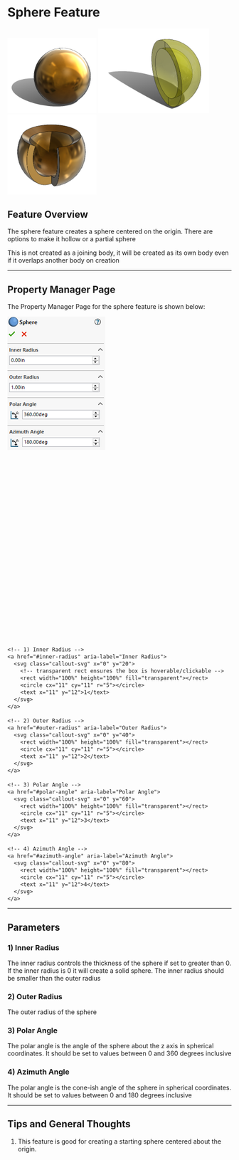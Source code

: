 # Sphere Feature

<p align="left">
  <img src="/demo-images/sphere1.png" width="200">
  <img src="/demo-images/sphere2.png" width="250">
  <img src="/demo-images/sphere3.png" width="200">
</p>

## Feature Overview

The sphere feature creates a sphere centered on the origin. There are options to make it hollow or a partial sphere

This is not created as a joining body, it will be created as its own body even if it overlaps another body on creation

---

## Property Manager Page

The Property Manager Page for the sphere feature is shown below:

<div class="image-annot"
     style="--callout-stroke: 2px;
            --callout-size: 22px;
            --callout-font-size: 8px;
            --callout-stroke-color: red;
            --callout-text-color: red;
            --callout-stroke-hover: blue;
            --callout-text-hover: blue;">
  <img src="/images/sphere-pmp.png" alt="Sphere Property Manager Page">

  <svg viewBox="0 0 120 100" preserveAspectRatio="xMidYMid meet" aria-hidden="true">

    <!-- 1) Inner Radius -->
    <a href="#inner-radius" aria-label="Inner Radius">
      <svg class="callout-svg" x="0" y="20">
        <!-- transparent rect ensures the box is hoverable/clickable -->
        <rect width="100%" height="100%" fill="transparent"></rect>
        <circle cx="11" cy="11" r="5"></circle>
        <text x="11" y="12">1</text>
      </svg>
    </a>

    <!-- 2) Outer Radius -->
    <a href="#outer-radius" aria-label="Outer Radius">
      <svg class="callout-svg" x="0" y="40">
        <rect width="100%" height="100%" fill="transparent"></rect>
        <circle cx="11" cy="11" r="5"></circle>
        <text x="11" y="12">2</text>
      </svg>
    </a>

    <!-- 3) Polar Angle -->
    <a href="#polar-angle" aria-label="Polar Angle">
      <svg class="callout-svg" x="0" y="60">
        <rect width="100%" height="100%" fill="transparent"></rect>
        <circle cx="11" cy="11" r="5"></circle>
        <text x="11" y="12">3</text>
      </svg>
    </a>

    <!-- 4) Azimuth Angle -->
    <a href="#azimuth-angle" aria-label="Azimuth Angle">
      <svg class="callout-svg" x="0" y="80">
        <rect width="100%" height="100%" fill="transparent"></rect>
        <circle cx="11" cy="11" r="5"></circle>
        <text x="11" y="12">4</text>
      </svg>
    </a>

  </svg>
</div>


---

## Parameters

### <a id="inner-radius"></a>1) Inner Radius
The inner radius controls the thickness of the sphere if set to greater than 0. If the inner radius is 0 it will create a solid sphere. The inner radius should be smaller than the outer radius

### <a id="outer-radius"></a>2) Outer Radius
The outer radius of the sphere

### <a id="polar-angle"></a>3) Polar Angle
The polar angle is the angle of the sphere about the z axis in spherical coordinates. It should be set to values between 0 and 360 degrees inclusive

### <a id="azimuth-angle"></a>4) Azimuth Angle
The polar angle is the cone-ish angle of the sphere in spherical coordinates. It should be set to values between 0 and 180 degrees inclusive

---

## Tips and General Thoughts

1. This feature is good for creating a starting sphere centered about the origin.

